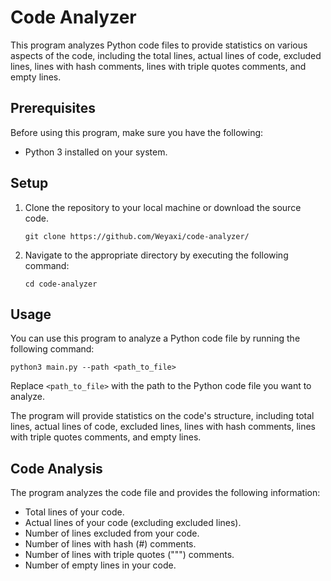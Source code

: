 # Code Analyzer

This program analyzes Python code files to provide statistics on various aspects of the code, including the total lines, actual lines of code, excluded lines, lines with hash comments, lines with triple quotes comments, and empty lines.

## Prerequisites

Before using this program, make sure you have the following:

- Python 3 installed on your system.

## Setup

1. Clone the repository to your local machine or download the source code.

   ```shell
   git clone https://github.com/Weyaxi/code-analyzer/
   ```

2. Navigate to the appropriate directory by executing the following command:

   ```shell
   cd code-analyzer
   ```

## Usage

You can use this program to analyze a Python code file by running the following command:

```shell
python3 main.py --path <path_to_file>
```

Replace `<path_to_file>` with the path to the Python code file you want to analyze.

The program will provide statistics on the code's structure, including total lines, actual lines of code, excluded lines, lines with hash comments, lines with triple quotes comments, and empty lines.

## Code Analysis
The program analyzes the code file and provides the following information:

- Total lines of your code.
- Actual lines of your code (excluding excluded lines).
- Number of lines excluded from your code.
- Number of lines with hash (#) comments.
- Number of lines with triple quotes (""") comments.
- Number of empty lines in your code.
